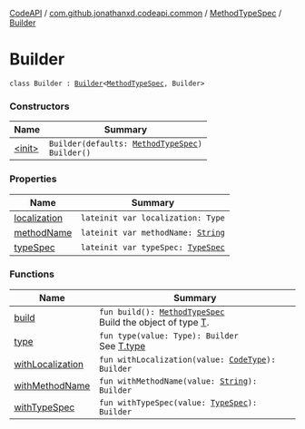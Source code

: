 [CodeAPI](../../../index.md) / [com.github.jonathanxd.codeapi.common](../../index.md) / [MethodTypeSpec](../index.md) / [Builder](.)

# Builder

`class Builder : `[`Builder`](../../../com.github.jonathanxd.codeapi.base/-typed/-builder/index.md)`<`[`MethodTypeSpec`](../index.md)`, Builder>`

### Constructors

| Name | Summary |
|---|---|
| [&lt;init&gt;](-init-.md) | `Builder(defaults: `[`MethodTypeSpec`](../index.md)`)`<br>`Builder()` |

### Properties

| Name | Summary |
|---|---|
| [localization](localization.md) | `lateinit var localization: Type` |
| [methodName](method-name.md) | `lateinit var methodName: `[`String`](https://kotlinlang.org/api/latest/jvm/stdlib/kotlin/-string/index.html) |
| [typeSpec](type-spec.md) | `lateinit var typeSpec: `[`TypeSpec`](../../../com.github.jonathanxd.codeapi.base/-type-spec/index.md) |

### Functions

| Name | Summary |
|---|---|
| [build](build.md) | `fun build(): `[`MethodTypeSpec`](../index.md)<br>Build the object of type [T](#). |
| [type](type.md) | `fun type(value: Type): Builder`<br>See [T.type](#) |
| [withLocalization](with-localization.md) | `fun withLocalization(value: `[`CodeType`](../../../com.github.jonathanxd.codeapi.type/-code-type/index.md)`): Builder` |
| [withMethodName](with-method-name.md) | `fun withMethodName(value: `[`String`](https://kotlinlang.org/api/latest/jvm/stdlib/kotlin/-string/index.html)`): Builder` |
| [withTypeSpec](with-type-spec.md) | `fun withTypeSpec(value: `[`TypeSpec`](../../../com.github.jonathanxd.codeapi.base/-type-spec/index.md)`): Builder` |

